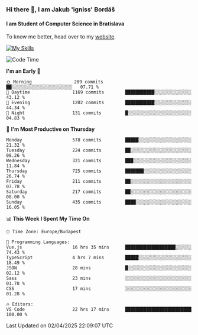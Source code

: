### Hi there 👋, I am Jakub 'igniss' Bordáš

#### I am Student of Computer Science in Bratislava
To know me better, head over to my [website](https://bordas.sk).

[![My Skills](https://skillicons.dev/icons?i=js,typescript,html,css,figma,svelte,vue,next,postgresql,nest,express,nodejs)](https://bordas.sk)


<!--START_SECTION:waka-->
![Code Time](http://img.shields.io/badge/Code%20Time-1%2C784%20hrs%2033%20mins-blue)

**I'm an Early 🐤** 

```text
🌞 Morning                209 commits         ██░░░░░░░░░░░░░░░░░░░░░░░   07.71 % 
🌆 Daytime                1169 commits        ███████████░░░░░░░░░░░░░░   43.12 % 
🌃 Evening                1202 commits        ███████████░░░░░░░░░░░░░░   44.34 % 
🌙 Night                  131 commits         █░░░░░░░░░░░░░░░░░░░░░░░░   04.83 % 
```
📅 **I'm Most Productive on Thursday** 

```text
Monday                   578 commits         █████░░░░░░░░░░░░░░░░░░░░   21.32 % 
Tuesday                  224 commits         ██░░░░░░░░░░░░░░░░░░░░░░░   08.26 % 
Wednesday                321 commits         ███░░░░░░░░░░░░░░░░░░░░░░   11.84 % 
Thursday                 725 commits         ███████░░░░░░░░░░░░░░░░░░   26.74 % 
Friday                   211 commits         ██░░░░░░░░░░░░░░░░░░░░░░░   07.78 % 
Saturday                 217 commits         ██░░░░░░░░░░░░░░░░░░░░░░░   08.00 % 
Sunday                   435 commits         ████░░░░░░░░░░░░░░░░░░░░░   16.05 % 
```


📊 **This Week I Spent My Time On** 

```text
🕑︎ Time Zone: Europe/Budapest

💬 Programming Languages: 
Vue.js                   16 hrs 35 mins      ███████████████████░░░░░░   74.43 % 
TypeScript               4 hrs 7 mins        █████░░░░░░░░░░░░░░░░░░░░   18.49 % 
JSON                     28 mins             █░░░░░░░░░░░░░░░░░░░░░░░░   02.12 % 
Sass                     23 mins             ░░░░░░░░░░░░░░░░░░░░░░░░░   01.78 % 
CSS                      17 mins             ░░░░░░░░░░░░░░░░░░░░░░░░░   01.28 % 

🔥 Editors: 
VS Code                  22 hrs 17 mins      █████████████████████████   100.00 % 
```


 Last Updated on 02/04/2025 22:09:07 UTC
<!--END_SECTION:waka-->
